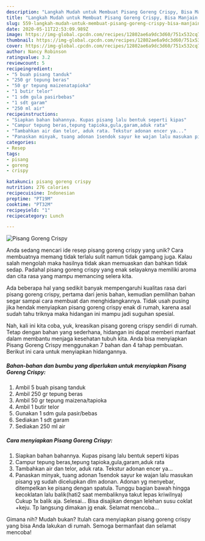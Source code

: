 ```yaml
---
description: "Langkah Mudah untuk Membuat Pisang Goreng Crispy, Bisa Manjain Lidah"
title: "Langkah Mudah untuk Membuat Pisang Goreng Crispy, Bisa Manjain Lidah"
slug: 559-langkah-mudah-untuk-membuat-pisang-goreng-crispy-bisa-manjain-lidah
date: 2020-05-11T22:53:09.989Z
image: https://img-global.cpcdn.com/recipes/12802ae6a9dc3d60/751x532cq70/pisang-goreng-crispy-foto-resep-utama.jpg
thumbnail: https://img-global.cpcdn.com/recipes/12802ae6a9dc3d60/751x532cq70/pisang-goreng-crispy-foto-resep-utama.jpg
cover: https://img-global.cpcdn.com/recipes/12802ae6a9dc3d60/751x532cq70/pisang-goreng-crispy-foto-resep-utama.jpg
author: Nancy Robinson
ratingvalue: 3.2
reviewcount: 5
recipeingredient:
- "5 buah pisang tanduk"
- "250 gr tepung beras"
- "50 gr tepung maizenatapioka"
- "1 butir telor"
- "1 sdm gula pasirbebas"
- "1 sdt garam"
- "250 ml air"
recipeinstructions:
- "Siapkan bahan bahannya. Kupas pisang lalu bentuk seperti kipas"
- "Campur tepung beras,tepung tapioka,gula,garam,aduk rata"
- "Tambahkan air dan telor, aduk rata. Tekstur adonan encer ya..."
- "Panaskan minyak, tuang adonan 1sendok sayur ke wajan lalu masukan pisang yg sudah dicelupkan dlm adonan. Adonan yg menyebar, ditempelkan ke pisang dengan spatula. Tunggu bagian bawah hingga kecoklatan lalu balik(hati2 saat membaliknya takut lepas kriwilnya) Cukup 1x balik aja. Selesai... Bisa disajikan dengan lelehan susu coklat +keju. Tp langsung dimakan jg enak. Selamat mencoba..."
categories:
- Resep
tags:
- pisang
- goreng
- crispy

katakunci: pisang goreng crispy 
nutrition: 276 calories
recipecuisine: Indonesian
preptime: "PT19M"
cooktime: "PT32M"
recipeyield: "1"
recipecategory: Lunch

---
```



![Pisang Goreng Crispy](https://img-global.cpcdn.com/recipes/12802ae6a9dc3d60/751x532cq70/pisang-goreng-crispy-foto-resep-utama.jpg)

Anda sedang mencari ide resep pisang goreng crispy yang unik? Cara membuatnya memang tidak terlalu sulit namun tidak gampang juga. Kalau salah mengolah maka hasilnya tidak akan memuaskan dan bahkan tidak sedap. Padahal pisang goreng crispy yang enak selayaknya memiliki aroma dan cita rasa yang mampu memancing selera kita.



Ada beberapa hal yang sedikit banyak mempengaruhi kualitas rasa dari pisang goreng crispy, pertama dari jenis bahan, kemudian pemilihan bahan segar sampai cara membuat dan menghidangkannya. Tidak usah pusing jika hendak menyiapkan pisang goreng crispy enak di rumah, karena asal sudah tahu triknya maka hidangan ini mampu jadi suguhan spesial.


Nah, kali ini kita coba, yuk, kreasikan pisang goreng crispy sendiri di rumah. Tetap dengan bahan yang sederhana, hidangan ini dapat memberi manfaat dalam membantu menjaga kesehatan tubuh kita. Anda bisa menyiapkan Pisang Goreng Crispy menggunakan 7 bahan dan 4 tahap pembuatan. Berikut ini cara untuk menyiapkan hidangannya.

<!--inarticleads1-->

##### Bahan-bahan dan bumbu yang diperlukan untuk menyiapkan Pisang Goreng Crispy:

1. Ambil 5 buah pisang tanduk
1. Ambil 250 gr tepung beras
1. Ambil 50 gr tepung maizena/tapioka
1. Ambil 1 butir telor
1. Gunakan 1 sdm gula pasir/bebas
1. Sediakan 1 sdt garam
1. Sediakan 250 ml air




<!--inarticleads2-->

##### Cara menyiapkan Pisang Goreng Crispy:

1. Siapkan bahan bahannya. Kupas pisang lalu bentuk seperti kipas
1. Campur tepung beras,tepung tapioka,gula,garam,aduk rata
1. Tambahkan air dan telor, aduk rata. Tekstur adonan encer ya...
1. Panaskan minyak, tuang adonan 1sendok sayur ke wajan lalu masukan pisang yg sudah dicelupkan dlm adonan. Adonan yg menyebar, ditempelkan ke pisang dengan spatula. Tunggu bagian bawah hingga kecoklatan lalu balik(hati2 saat membaliknya takut lepas kriwilnya) Cukup 1x balik aja. Selesai... Bisa disajikan dengan lelehan susu coklat +keju. Tp langsung dimakan jg enak. Selamat mencoba...




Gimana nih? Mudah bukan? Itulah cara menyiapkan pisang goreng crispy yang bisa Anda lakukan di rumah. Semoga bermanfaat dan selamat mencoba!
